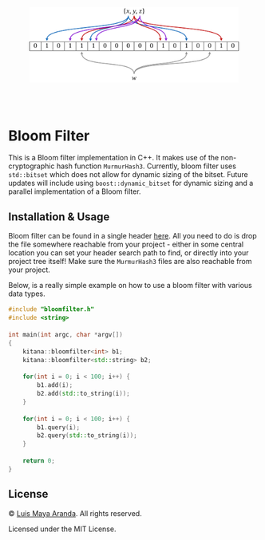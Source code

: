 <br><br>

<p align="center">
<a href="https://github.com/3SUM"><img width="420" src="./logo/logo.png" alt="bloomfilter logo"></a>
</p>

<br><br>

# Bloom Filter

This is a Bloom filter implementation in C++. It makes use of the non-cryptographic
hash function `MurmurHash3`. Currently, bloom filter uses `std::bitset` which does not allow for
dynamic sizing of the bitset. Future updates will include using `boost::dynamic_bitset` for
dynamic sizing and a parallel implementation of a Bloom filter.

## Installation & Usage

Bloom filter can be found in a single header [here](./src/bloomfilter.h). All you need to do is drop 
the file somewhere reachable from your project - either in some central location you can set 
your header search path to find, or directly into your project tree itself! Make sure the
`MurmurHash3` files are also reachable from your project.

Below, is a really simple example on how to use a bloom filter with various data types.

```c++
#include "bloomfilter.h"
#include <string>

int main(int argc, char *argv[])
{
    kitana::bloomfilter<int> b1;
    kitana::bloomfilter<std::string> b2;

    for(int i = 0; i < 100; i++) {
        b1.add(i);
        b2.add(std::to_string(i));
    }

    for(int i = 0; i < 100; i++) {
        b1.query(i);
        b2.query(std::to_string(i));
    }

    return 0;
}
```

## License

&copy; [Luis Maya Aranda](https://github.com/3SUM). All rights reserved.

Licensed under the MIT License.
